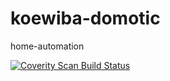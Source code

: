 # koewiba-domotic
home-automation

<a href="https://scan.coverity.com/projects/irqmask-koewiba-domotic">
  <img alt="Coverity Scan Build Status"
       src="https://scan.coverity.com/projects/20077/badge.svg"/>
</a>
